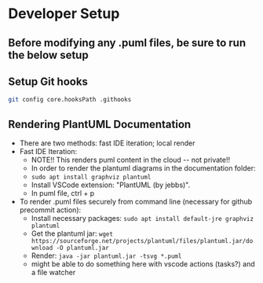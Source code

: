 # Developer Setup

## Before modifying any .puml files, be sure to run the below setup

## Setup Git hooks
```sh
git config core.hooksPath .githooks
```

## Rendering PlantUML Documentation
- There are two methods: fast IDE iteration; local render
- Fast IDE Iteration:
  - NOTE!! This renders puml content in the cloud -- not private!!
  - In order to render the plantuml diagrams in the documentation folder:
  - `sudo apt install graphviz plantuml`
  - Install VSCode extension: "PlantUML (by jebbs)".
  - In puml file, ctrl + p
- To render .puml files securely from command line (necessary for github precommit action):
   - Install necessary packages: `sudo apt install default-jre graphviz plantuml`
   - Get the plantuml jar: `wget https://sourceforge.net/projects/plantuml/files/plantuml.jar/download -O plantuml.jar`
   - Render: `java -jar plantuml.jar -tsvg *.puml`
   - might be able to do something here with vscode actions (tasks?) and a file watcher
